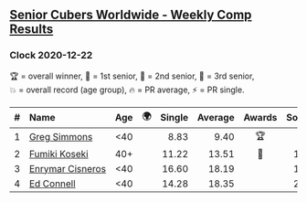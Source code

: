 <style>table {white-space: nowrap;}</style>
<link rel="stylesheet" type="text/css" href="/scw-comp/css/flags.css" />

## [Senior Cubers Worldwide - Weekly Comp Results](/scw-comp/results/)
### Clock 2020-12-22

<span style="white-space: nowrap;">🏆 = overall winner</span>, <span style="white-space: nowrap;">🥇 = 1st senior</span>, <span style="white-space: nowrap;">🥈 = 2nd senior</span>, <span style="white-space: nowrap;">🥉 = 3rd senior</span>, <span style="white-space: nowrap;">💥 = overall record (age group)</span>, <span style="white-space: nowrap;">🔥 = PR average</span>, <span style="white-space: nowrap;">⚡ = PR single</span>.

| # | Name | Age | 🌍 | Single | Average | Awards | Solve 1 | Solve 2 | Solve 3 | Solve 4 | Solve 5 | Video |
| :--: | :-- | :--: | :--: | --: | --: | :--: | --: | --: | --: | --: | --: | :-- |
| 1 | [Greg Simmons](../../persons/greg_simmons/clock.md) | <40 | <i class="flag flag-GB" /> | 8.83 | 9.40 | 🏆 | 8.83 | 9.37 | 9.91 | 9.63 | 9.19 | [Desktop](https://www.facebook.com/events/415132489930417/permalink/419968822780117) / [Mobile](https://m.facebook.com/events/415132489930417?view=permalink&id=419968822780117) |
| 2 | [Fumiki Koseki](../../persons/fumiki_koseki/clock.md) | 40+ | <i class="flag flag-JP" /> | 11.22 | 13.51 | 🥇 | 11.22 | 16.06 | 11.25 | 13.23 | DNF | [Desktop](https://www.facebook.com/events/415132489930417/permalink/419471726163160) / [Mobile](https://m.facebook.com/events/415132489930417?view=permalink&id=419471726163160) |
| 3 | [Enrymar Cisneros](../../persons/enrymar_cisneros/clock.md) | <40 | <i class="flag flag-VE" /> | 16.60 | 18.19 |  | 17.44 | 19.26 | 16.60 | 19.43 | 17.88 | [Desktop](https://www.facebook.com/events/415132489930417/permalink/420075362769463) / [Mobile](https://m.facebook.com/events/415132489930417?view=permalink&id=420075362769463) |
| 4 | [Ed Connell](../../persons/ed_connell/clock.md) | <40 | <i class="flag flag-IE" /> | 14.28 | 18.35 |  | 22.58 | 20.33 | 14.28 | 17.26 | 17.45 | [Desktop](https://www.facebook.com/events/415132489930417/permalink/419691802807819) / [Mobile](https://m.facebook.com/events/415132489930417?view=permalink&id=419691802807819) |

<!-- Global site tag (gtag.js) - Google Analytics -->
<script async src="https://www.googletagmanager.com/gtag/js?id=UA-86348435-3"></script>
<script>window.dataLayer = window.dataLayer || []; function gtag() {dataLayer.push(arguments);} gtag('js', new Date()); gtag('config', 'UA-86348435-3');</script>
